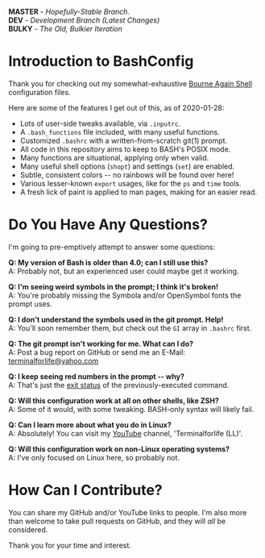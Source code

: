 **MASTER** - _Hopefully-Stable Branch._\
**DEV** - _Development Branch (Latest Changes)_\
**BULKY** - _The Old, Bulkier Iteration_

# Introduction to BashConfig

Thank you for checking out my somewhat-exhaustive [Bourne Again Shell](https://en.wikipedia.org/wiki/Bash_%28Unix_shell%29) configuration files.

Here are some of the features I get out of this, as of 2020-01-28:

  * Lots of user-side tweaks available, via `.inputrc`.
  * A `.bash_functions` file included, with many useful functions.
  * Customized `.bashrc` with a written-from-scratch git(1) prompt.
  * All code in this repository aims to keep to BASH's POSIX mode.
  * Many functions are situational, applying only when valid.
  * Many useful shell options (`shopt`) and settings (`set`) are enabled.
  * Subtle, consistent colors -- no rainbows will be found over here!
  * Various lesser-known `export` usages, like for the `ps` and `time` tools.
  * A fresh lick of paint is applied to man pages, making for an easier read.

# Do You Have Any Questions?

I'm going to pre-emptively attempt to answer some questions:

  **Q: My version of Bash is older than 4.0; can I still use this?**\
    A: Probably not, but an experienced user could maybe get it working.

  **Q: I'm seeing weird symbols in the prompt; I think it's broken!**\
    A: You're probably missing the Symbola and/or OpenSymbol fonts the prompt uses.

  **Q: I don't understand the symbols used in the git prompt. Help!**\
    A: You'll soon remember them, but check out the `GI` array in `.bashrc` first.

  **Q: The git prompt isn't working for me. What can I do?**\
    A: Post a bug report on GitHub or send me an E-Mail: terminalforlife@yahoo.com

  **Q: I keep seeing red numbers in the prompt -- why?**\
    A: That's just the [exit status](https://bash.cyberciti.biz/guide/The_exit_status_of_a_command) of the previously-executed command.

  **Q: Will this configuration work at all on other shells, like ZSH?**\
    A: Some of it would, with some tweaking. BASH-only syntax will likely fail.

  **Q: Can I learn more about what you do in Linux?**\
    A: Absolutely! You can visit my [YouTube](https://www.youtube.com/channel/UCfp-lNJy4QkIGnaEE6NtDSg) channel, 'Terminalforlife (LL)'.

  **Q: Will this configuration work on non-Linux operating systems?**\
    A: I've only focused on Linux here, so probably not.

# How Can I Contribute?

You can share my GitHub and/or YouTube links to people. I'm also more than welcome to take pull requests on GitHub, and they will _all_ be considered.

Thank you for your time and interest.

